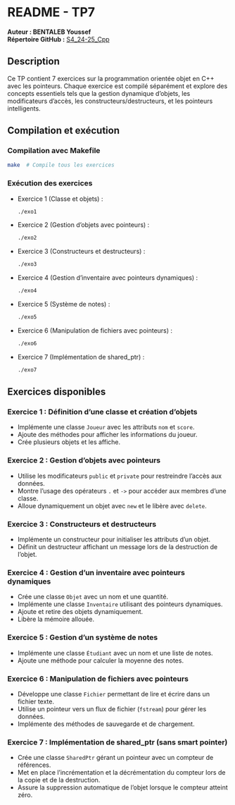 # README - TP7

**Auteur : BENTALEB Youssef**  
**Répertoire GitHub :** [S4_24-25_Cpp](https://github.com/SmollCoco/S4_24-25_Cpp)

## Description

Ce TP contient 7 exercices sur la programmation orientée objet en C++ avec les pointeurs. Chaque exercice est compilé séparément et explore des concepts essentiels tels que la gestion dynamique d’objets, les modificateurs d’accès, les constructeurs/destructeurs, et les pointeurs intelligents.

## Compilation et exécution

### Compilation avec Makefile

```sh
make  # Compile tous les exercices
```

### Exécution des exercices

-   Exercice 1 (Classe et objets) :

    ```sh
    ./exo1
    ```

-   Exercice 2 (Gestion d’objets avec pointeurs) :

    ```sh
    ./exo2
    ```

-   Exercice 3 (Constructeurs et destructeurs) :

    ```sh
    ./exo3
    ```

-   Exercice 4 (Gestion d’inventaire avec pointeurs dynamiques) :

    ```sh
    ./exo4
    ```

-   Exercice 5 (Système de notes) :

    ```sh
    ./exo5
    ```

-   Exercice 6 (Manipulation de fichiers avec pointeurs) :

    ```sh
    ./exo6
    ```

-   Exercice 7 (Implémentation de shared_ptr) :
    ```sh
    ./exo7
    ```

## Exercices disponibles

### Exercice 1 : Définition d’une classe et création d’objets

-   Implémente une classe `Joueur` avec les attributs `nom` et `score`.
-   Ajoute des méthodes pour afficher les informations du joueur.
-   Crée plusieurs objets et les affiche.

### Exercice 2 : Gestion d’objets avec pointeurs

-   Utilise les modificateurs `public` et `private` pour restreindre l’accès aux données.
-   Montre l’usage des opérateurs `.` et `->` pour accéder aux membres d’une classe.
-   Alloue dynamiquement un objet avec `new` et le libère avec `delete`.

### Exercice 3 : Constructeurs et destructeurs

-   Implémente un constructeur pour initialiser les attributs d’un objet.
-   Définit un destructeur affichant un message lors de la destruction de l’objet.

### Exercice 4 : Gestion d’un inventaire avec pointeurs dynamiques

-   Crée une classe `Objet` avec un nom et une quantité.
-   Implémente une classe `Inventaire` utilisant des pointeurs dynamiques.
-   Ajoute et retire des objets dynamiquement.
-   Libère la mémoire allouée.

### Exercice 5 : Gestion d’un système de notes

-   Implémente une classe `Étudiant` avec un nom et une liste de notes.
-   Ajoute une méthode pour calculer la moyenne des notes.

### Exercice 6 : Manipulation de fichiers avec pointeurs

-   Développe une classe `Fichier` permettant de lire et écrire dans un fichier texte.
-   Utilise un pointeur vers un flux de fichier (`fstream`) pour gérer les données.
-   Implémente des méthodes de sauvegarde et de chargement.

### Exercice 7 : Implémentation de shared_ptr (sans smart pointer)

-   Crée une classe `SharedPtr` gérant un pointeur avec un compteur de références.
-   Met en place l’incrémentation et la décrémentation du compteur lors de la copie et de la destruction.
-   Assure la suppression automatique de l’objet lorsque le compteur atteint zéro.
